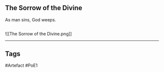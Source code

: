 ## The Sorrow of the Divine
As man sins,
God weeps.
##
![[The Sorrow of the Divine.png]]

---
## Tags
#Artefact
#PoE1